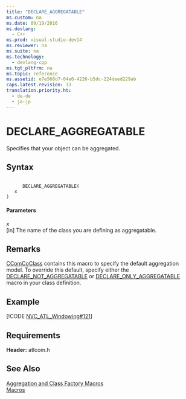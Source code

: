 ```yaml
---
title: "DECLARE_AGGREGATABLE"
ms.custom: na
ms.date: 09/19/2016
ms.devlang: 
  - C++
ms.prod: visual-studio-dev14
ms.reviewer: na
ms.suite: na
ms.technology: 
  - devlang-cpp
ms.tgt_pltfrm: na
ms.topic: reference
ms.assetid: e7e568d7-04e0-4226-b5dc-224deed229ab
caps.latest.revision: 13
translation.priority.ht: 
  - de-de
  - ja-jp
---
```

# DECLARE_AGGREGATABLE
Specifies that your object can be aggregated.  
  
## Syntax  
  
```  
  
      DECLARE_AGGREGATABLE(   
   x    
)  
```  
  
#### Parameters  
 *x*  
 [in] The name of the class you are defining as aggregatable.  
  
## Remarks  
 [CComCoClass](../vs140/CComCoClass-Class.md) contains this macro to specify the default aggregation model. To override this default, specify either the [DECLARE_NOT_AGGREGATABLE](../vs140/DECLARE_NOT_AGGREGATABLE.md) or [DECLARE_ONLY_AGGREGATABLE](../vs140/DECLARE_ONLY_AGGREGATABLE.md) macro in your class definition.  
  
## Example  
 [!CODE [NVC_ATL_Windowing#121](../CodeSnippet/VS_Snippets_Cpp/NVC_ATL_Windowing#121)]  
  
## Requirements  
 **Header:** atlcom.h  
  
## See Also  
 [Aggregation and Class Factory Macros](../vs140/Aggregation-and-Class-Factory-Macros.md)   
 [Macros](../vs140/ATL-Macros.md)